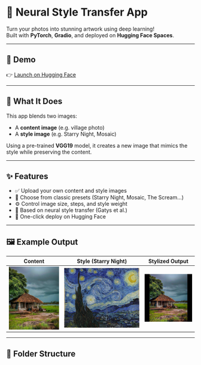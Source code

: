 # 🎨 Neural Style Transfer App

Turn your photos into stunning artwork using deep learning!  
Built with **PyTorch**, **Gradio**, and deployed on **Hugging Face Spaces**.

---

## 🚀 Demo

👉 [Launch on Hugging Face](https://huggingface.co/spaces/abhinavkartikeya/neural-style-transfer)

---

## 🧠 What It Does

This app blends two images:
- A **content image** (e.g. village photo)
- A **style image** (e.g. Starry Night, Mosaic)

Using a pre-trained **VGG19** model, it creates a new image that mimics the style while preserving the content.

---

## ✨ Features

- ✅ Upload your own content and style images
- 🎨 Choose from classic presets (Starry Night, Mosaic, The Scream...)
- ⚙️ Control image size, steps, and style weight
- 🧠 Based on neural style transfer (Gatys et al.)
- 🚀 One-click deploy on Hugging Face

---

## 🖼️ Example Output

| Content | Style (Starry Night) | Stylized Output |
|---------|----------------------|-----------------|
| ![](assets/Content_image.jpeg) | ![](styles/starry_night.jpg) | ![](assets/Stylized_output.png) |

---

## 📂 Folder Structure

